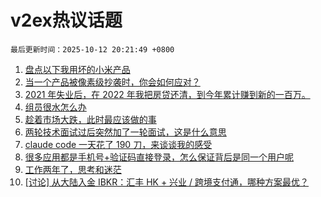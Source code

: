 # v2ex热议话题

`最后更新时间：2025-10-12 20:21:49 +0800`

1. [盘点以下我用坏的小米产品](https://www.v2ex.com/t/1164584)
1. [当一个产品被像素级抄袭时，你会如何应对？](https://www.v2ex.com/t/1164648)
1. [2021 年失业后，在 2022 年我把房贷还清，到今年累计赚到新的一百万。](https://www.v2ex.com/t/1164574)
1. [组员很水怎么办](https://www.v2ex.com/t/1164606)
1. [趁着市场大跌，此时最应该做的事](https://www.v2ex.com/t/1164588)
1. [两轮技术面试过后突然加了一轮面试，这是什么意思](https://www.v2ex.com/t/1164576)
1. [claude code 一天花了 190 刀，来谈谈我的感受](https://www.v2ex.com/t/1164626)
1. [很多应用都是手机号+验证码直接登录，怎么保证背后是同一个用户呢](https://www.v2ex.com/t/1164591)
1. [工作两年了，思考和迷茫](https://www.v2ex.com/t/1164575)
1. [[讨论] 从大陆入金 IBKR：汇丰 HK + 兴业 / 跨境支付通，哪种方案最优？](https://www.v2ex.com/t/1164646)


